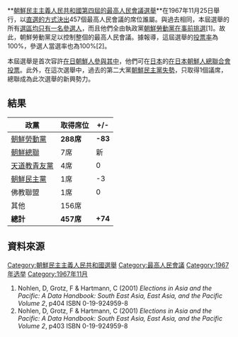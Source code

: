 **[朝鮮民主主義人民共和國第四屆的](https://zh.wikipedia.org/wiki/朝鮮民主主義人民共和國 "wikilink")[最高人民會議選舉](https://zh.wikipedia.org/wiki/最高人民會議 "wikilink")**在1967年11月25日舉行，以[直選的方式決出](https://zh.wikipedia.org/wiki/直接選舉 "wikilink")457個最高人民會議的席位誰屬。與過去相同，本屆選舉的所有[選區均只有一名參選人](https://zh.wikipedia.org/wiki/選區 "wikilink")，而且他們全由執政黨[朝鮮勞動黨在事前挑選](https://zh.wikipedia.org/wiki/朝鮮勞動黨 "wikilink")\[1\]。故此，朝鮮勞動黨足以控制整個的最高人民會議。據報導，這屆選舉的[投票率](../Page/投票率.md "wikilink")為100%，參選人當選率也為100%\[2\]。

本屆選舉是首次容許[在日朝鮮人參與其中](https://zh.wikipedia.org/wiki/在日朝鮮人 "wikilink")，他們可在[日本](../Page/日本.md "wikilink")的[在日本朝鮮人總聯合會投票](https://zh.wikipedia.org/wiki/在日本朝鮮人總聯合會 "wikilink")。此外，在這次選舉中，過去的第二大黨[朝鮮民主黨失勢](https://zh.wikipedia.org/wiki/朝鮮社會民主黨 "wikilink")，只取得1個議席，總聯成為此次選舉的新興勢力。

## 結果

| 政黨                                                          | 取得席位     | \+/-    |
| ----------------------------------------------------------- | -------- | ------- |
| [朝鮮勞動黨](https://zh.wikipedia.org/wiki/朝鮮勞動黨 "wikilink")     | **288席** | **-83** |
| [朝鮮總聯](https://zh.wikipedia.org/wiki/在日本朝鮮人總聯合會 "wikilink") | 7席       | 新       |
| [天道教青友黨](https://zh.wikipedia.org/wiki/天道教青友黨 "wikilink")   | 4席       | 0       |
| [朝鮮民主黨](https://zh.wikipedia.org/wiki/朝鮮社會民主黨 "wikilink")   | 1席       | \-3     |
| 佛教聯盟                                                        | 1席       | 0       |
| 其他                                                          | 156席     |         |
| **總計**                                                      | **457席** | **+74** |

## 資料來源

[Category:朝鮮民主主義人民共和國選舉](https://zh.wikipedia.org/wiki/Category:朝鮮民主主義人民共和國選舉 "wikilink")
[Category:最高人民會議](https://zh.wikipedia.org/wiki/Category:最高人民會議 "wikilink")
[Category:1967年选举](https://zh.wikipedia.org/wiki/Category:1967年选举 "wikilink")
[Category:1967年11月](https://zh.wikipedia.org/wiki/Category:1967年11月 "wikilink")

1.  Nohlen, D, Grotz, F & Hartmann, C (2001) *Elections in Asia and the
    Pacific: A Data Handbook: South East Asia, East Asia, and the
    Pacific Volume 2*, p404 ISBN 0-19-924959-8
2.  Nohlen, D, Grotz, F & Hartmann, C (2001) *Elections in Asia and the
    Pacific: A Data Handbook: South East Asia, East Asia, and the
    Pacific Volume 2*, p403 ISBN 0-19-924959-8